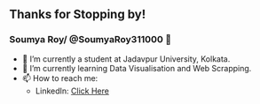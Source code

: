 ## Thanks for Stopping by!

### Soumya Roy/ @SoumyaRoy311000 👋

- 🔭 I’m currently a student at Jadavpur University, Kolkata.
- 🌱 I’m currently learning Data Visualisation and Web Scrapping.
- 📫 How to reach me:
    - LinkedIn: [Click Here](https://www.linkedin.com/in/soumya-roy-07484b237)
